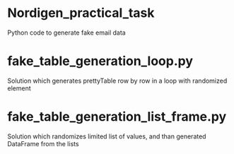 # Nordigen_practical_task
Python code to generate fake email data

# fake_table_generation_loop.py
Solution which generates prettyTable row by row in a loop with randomized element

# fake_table_generation_list_frame.py
Solution which randomizes limited list of values, and than generated DataFrame from the lists


